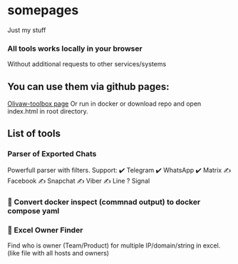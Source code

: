 # somepages
Just my stuff

### All tools works locally in your browser
Without additional requests to other services/systems

## You can use them via github pages:
[Olivaw-toolbox page](https://olivaw448.github.io/olivaw-toolbox/)
Or run in docker or download repo and open index.html in root directory.

## List of tools

### Parser of Exported Chats
Powerfull parser with filters. Support:
✔️ Telegram
✔️ WhatsApp
✔️ Matrix
✍️ Facebook
✍️ Snapchat
✍️ Viber
✍️ Line
? Signal

### 🐳 Convert docker inspect (commnad output) to docker compose yaml

### 📄 Excel Owner Finder
Find who is owner (Team/Product) for multiple IP/domain/string in excel.
(like file with all hosts and owners)
